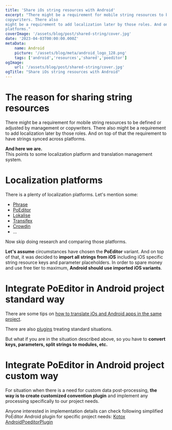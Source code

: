 ```yaml
---
title: 'Share iOs string resources with Android'
excerpt: "There might be a requirement for mobile string resources to be defined or adjusted by management or
copywriters. There also
might be a requirement to add localization later by those roles. And on top of that strings should be synced across
platforms."
coverImage: '/assets/blog/post/shared-string/cover.jpg'
date: '2023-04-03T00:00:00.000Z'
metaData:
    name: Android
    picture: '/assets/blog/meta/android_logo_128.png'
    tags: ['android','resources','shared','poeditor']
ogImage:
    url: '/assets/blog/post/shared-string/cover.jpg'
ogTitle: "Share iOs string resources with Android"
---
```


# The reason for sharing string resources

There might be a requirement for mobile string resources to be defined or adjusted by management or copywriters. There
also
might be a requirement to add localization later by those roles. And on top of that the requirement to have strings
synced across platforms.

**And here we are.**  
This points to some localization platform and translation management system.

# Localization platforms

There is a plenty of localization platforms. Let's mention some:

* [Phrase](https://phrase.com/)
* [PoEditor](https://poeditor.com/)
* [Lokalise](https://lokalise.com/)
* [Transifex](https://www.transifex.com/)
* [Crowdin](https://crowdin.com/)
* ...

Now skip doing research and comparing those platforms.

**Let's assume** circumstances have chosen the **PoEditor** variant. And on top of that, it was decided to **import all strings
from iOS** including iOS specific string resource keys and parameter placeholders. In order to spare money and use
free tier to maximum, **Android should use imported iOS variants**.

# Integrate PoEditor in Android project standard way

There are some tips
on [how to translate iOs and Android apps in the same project](https://poeditor.com/kb/how-to-keep-ios-and-android-strings-in-the-same-localization-project).

There are also [plugins](https://github.com/hyperdevs-team/poeditor-android-gradle-plugin) treating standard situations.

But what if you are in the situation described above, so you have to **convert keys, parameters, split strings to
modules, etc.**

# Integrate PoEditor in Android project custom way

For situation when there is a need for custom data post-processing, **the way is to create customized convention
plugin** and implement any processing specifically to our project needs.

Anyone interested in implementation details can check following simplified PoEditor Android plugin for specific project
needs: [Kotox AndroidPoeditorPlugin](https://github.com/kotoMJ/kotox-android/blob/main/build-logic/README-POEDITOR.md)
